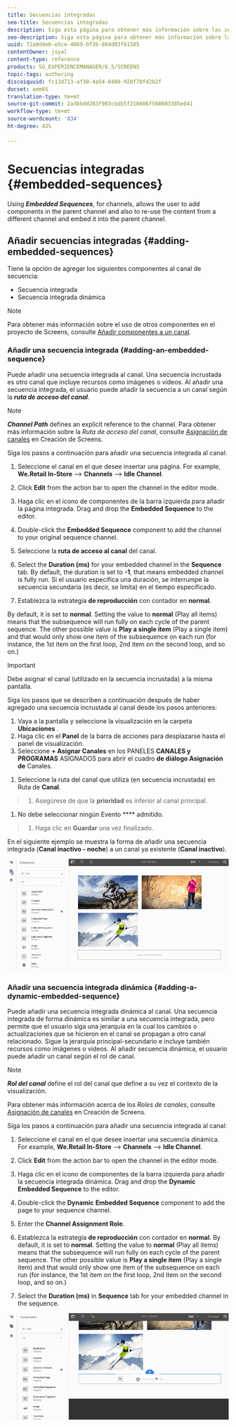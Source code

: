 ```yaml
---
title: Secuencias integradas
seo-title: Secuencias integradas
description: Siga esta página para obtener más información sobre las secuencias integradas de canales que permiten al usuario añadir componentes en el canal principal y reutilizar el contenido de otro canal e integrarlo en el canal principal.
seo-description: Siga esta página para obtener más información sobre las secuencias integradas de canales que permiten al usuario añadir componentes en el canal principal y reutilizar el contenido de otro canal e integrarlo en el canal principal.
uuid: 72a8d4e6-e5ce-4069-bf3b-864d03f61585
contentOwner: jsyal
content-type: reference
products: SG_EXPERIENCEMANAGER/6.5/SCREENS
topic-tags: authoring
discoiquuid: fc13d713-af30-4a54-8408-920f78fd2b2f
docset: aem65
translation-type: tm+mt
source-git-commit: 2a3bbdd283f983cbdb5f21b606f508603385e041
workflow-type: tm+mt
source-wordcount: '834'
ht-degree: 42%

---
```



# Secuencias integradas {#embedded-sequences}

Using ***Embedded Sequences***, for channels, allows the user to add components in the parent channel and also to re-use the content from a different channel and embed it into the parent channel.

## Añadir secuencias integradas {#adding-embedded-sequences}

Tiene la opción de agregar los siguientes componentes al canal de secuencia:

* Secuencia integrada
* Secuencia integrada dinámica

>[!NOTE]
>
>Para obtener más información sobre el uso de otros componentes en el proyecto de Screens, consulte [Añadir componentes a un canal](adding-components-to-a-channel.md).

### Añadir una secuencia integrada {#adding-an-embedded-sequence}

Puede añadir una secuencia integrada al canal. Una secuencia incrustada es otro canal que incluye recursos como imágenes o vídeos. Al añadir una secuencia integrada, el usuario puede añadir la secuencia a un canal según la ***ruta de acceso del canal***.

>[!NOTE]
>***Channel Path*** defines an explicit reference to the channel.
>Para obtener más información sobre la *Ruta de acceso del canal*, consulte [Asignación de canales](channel-assignment.md) en Creación de Screens.

Siga los pasos a continuación para añadir una secuencia integrada al canal:

1. Seleccione el canal en el que desee insertar una página. For example, **We.Retail In-Store** --> **Channels** --> **Idle Channel**.

1. Click **Edit** from the action bar to open the channel in the editor mode.
1. Haga clic en el icono de componentes de la barra izquierda para añadir la página integrada. Drag and drop the **Embedded Sequence** to the editor.
1. Double-click the **Embedded Sequence** component to add the channel to your original sequence channel.
1. Seleccione la **ruta de acceso al canal** del canal.
1. Select the **Duration (ms)** for your embedded channel in the **Sequence** tab. By default, the duration is set to **-1**, that means embedded channel is fully run. Si el usuario especifica una duración, se interrumpe la secuencia secundaria (es decir, se limita) en el tiempo especificado.

1. Establezca la estrategia **de reproducción** con contador en **normal**.

By default, it is set to **normal**. Setting the value to **normal** (Play all items) means that the subsequence will run fully on each cycle of the parent sequence. The other possible value is **Play a single item** (Play a single item) and that would only show one item of the subsequence on each run (for instance, the 1st item on the first loop, 2nd item on the second loop, and so on.)

>[!IMPORTANT]
>
>Debe asignar el canal (utilizado en la secuencia incrustada) a la misma pantalla.
>
>Siga los pasos que se describen a continuación después de haber agregado una secuencia incrustada al canal desde los pasos anteriores:
>
>1. Vaya a la pantalla y seleccione la visualización en la carpeta **Ubicaciones** .
>1. Haga clic en el **Panel** de la barra de acciones para desplazarse hasta el panel de visualización.
>1. Seleccione **+ Asignar Canales** en los PANELES **CANALES y PROGRAMAS** ASIGNADOS para abrir el cuadro **de diálogo Asignación de** Canales.

   >
   >
1. Seleccione la ruta del canal que utiliza (en secuencia incrustada) en Ruta de **Canal**.
>1. Asegúrese de que la **prioridad** es inferior al canal principal.

   >
   >
1. No debe seleccionar ningún Evento **** admitido.
>1. Haga clic en **Guardar** una vez finalizado.

>



En el siguiente ejemplo se muestra la forma de añadir una secuencia integrada (**Canal inactivo - noche**) a un canal ya existente (**Canal inactivo**).

![new2](assets/new2.gif)

### Añadir una secuencia integrada dinámica {#adding-a-dynamic-embedded-sequence}

Puede añadir una secuencia integrada dinámica al canal. Una secuencia integrada de forma dinámica es similar a una secuencia integrada, pero permite que el usuario siga una jerarquía en la cual los cambios o actualizaciones que se hicieron en el canal se propagan a otro canal relacionado. Sigue la jerarquía principal-secundario e incluye también recursos como imágenes o vídeos. Al añadir secuencia dinámica, el usuario puede añadir un canal según el rol de canal.

>[!NOTE]
>
>***Rol del canal*** define el rol del canal que define a su vez el contexto de la visualización.
>
>Para obtener más información acerca de los *Roles de canales*, consulte [Asignación de canales](channel-assignment.md) en Creación de Screens.

Siga los pasos a continuación para añadir una secuencia integrada al canal:

1. Seleccione el canal en el que desee insertar una secuencia dinámica. For example, **We.Retail In-Store** --> **Channels** --> **Idle Channel**.

1. Click **Edit** from the action bar to open the channel in the editor mode.
1. Haga clic en el icono de componentes de la barra izquierda para añadir la secuencia integrada dinámica. Drag and drop the **Dynamic** **Embedded Sequence**  to the editor.

1. Double-click the **Dynamic** **Embedded Sequence** component to add the page to your sequence channel.

1. Enter the **Channel Assignment Role**.
1. Establezca la estrategia **de reproducción** con contador en **normal**. By default, it is set to **normal**. Setting the value to **normal** (Play all items) means that the subsequence will run fully on each cycle of the parent sequence. The other possible value is **Play a single item** (Play a single item) and that would only show one item of the subsequence on each run (for instance, the 1st item on the first loop, 2nd item on the second loop, and so on.)

1. Select the **Duration (ms)** in **Sequence** tab for your embedded channel in the sequence.

![más reciente](assets/latest.gif)

